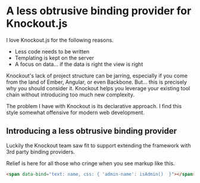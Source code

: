 # A less obtrusive binding provider for Knockout.js

I love Knockout.js for the following reasons.

* Less code needs to be written
* Templating is kept on the server
* A focus on data... if the data is right the view is right

Knockout's lack of project structure can be jarring, especially if you come from the land of Ember, Angular, or even Backbone. But... this is precisely why you should consider it. Knockout helps you leverage your existing tool chain without introducing too much new complexity.

The problem I have with Knockout is its declarative approach. I find this style somewhat offensive for modern web development.

## Introducing a less obtrusive binding provider

Luckily the Knockout team saw fit to support extending the framework with 3rd party binding providers.

Relief is here for all those who cringe when you see markup like this.

```html
<span data-bind="text: name, css: { 'admin-name': isAdmin()  }"></span>
```

